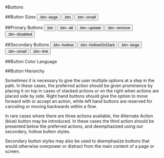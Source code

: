 #Buttons

##Button Sizes
 <button class="btn btn--large">.btn--large</button>
 <button class="btn btn--primary">.btn</button>
 <button class="btn btn--small">.btn--small</button>

##Primary Buttons
 <button class="btn btn--primary">.btn</button>
 <button class="btn btn--alt">.btn--alt</button>
 <button class="btn btn--update">.btn--update</button>
 <button class="btn btn--remove">.btn--remove</button>
 <button class="btn btn--disabled">.btn--disabled</button>

##Secondary Buttons
 <button class="btn btn--hollow">.btn--hollow</button>
 <button class="btn btn--hollowOnDark">.btn--hollowOnDark</button>
 <button class="btn btn--large">.btn--large</button>
 <button class="btn btn--small">.btn--small</button>
 <button class="btn btn--link">.btn--link</button>

##Button Color Language

##Button Hierarchy

Sometimes it is necessary to give the user multiple options at a step in the path. In these cases, the preferred action should be given prominence by placing it on top in cases of stacked actions or on the right when actions are placed side by side. Right hand buttons should give the option to move forward with or accept an action, while left hand buttons are reserved for canceling or moving backwards within a flow.

In rare cases where there are three actions available, the Alternate Action (blue) button may be introduced. In these cases the third action should be presented below the preferred actions, and deemphasized using our secondary, hollow button styles.

Secondary button styles may also be used to deemphasize buttons that would otherwise overpower or distract from the main content of a page or screen.

